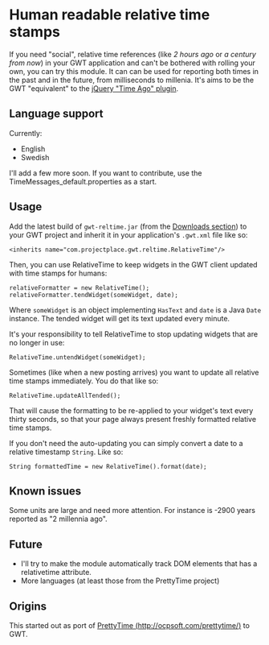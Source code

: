 Human readable relative time stamps
===================================

If you need "social", relative time references (like *2 hours ago* or *a century from now*) in your GWT application and can't be bothered with rolling your own, you can try this module. It can can be used for reporting both times in the past and in the future, from milliseconds to millenia. It's aims to be the GWT "equivalent" to the [jQuery "Time Ago" plugin][2].

Language support
----------------

Currently:

 - English
 - Swedish

I'll add a few more soon. If you want to contribute, use the TimeMessages_default.properties as a start.

Usage
-----

Add the latest build of `gwt-reltime.jar` (from the [Downloads section][3]) to your GWT project and inherit it in your application's `.gwt.xml` file like so:

    <inherits name="com.projectplace.gwt.reltime.RelativeTime"/>

Then, you can use RelativeTime to keep widgets in the GWT client updated with time stamps for humans:

    relativeFormatter = new RelativeTime();
    relativeFormatter.tendWidget(someWidget, date);

Where `someWidget` is an object implementing `HasText` and `date` is a Java `Date` instance. The tended widget will get its text updated every minute.

It's your responsibility to tell RelativeTime to stop updating widgets that are no longer in use:

    RelativeTime.untendWidget(someWidget);

Sometimes (like when a new posting  arrives) you want to update all relative time stamps immediately. You do that like so:

    RelativeTime.updateAllTended();

That will cause the formatting to be re-applied to your widget's text every thirty seconds, so that your page always present freshly formatted relative time stamps. 

If you don't need the auto-updating you can simply convert a date to a relative timestamp `String`. Like so:

    String formattedTime = new RelativeTime().format(date);

Known issues
------------

Some units are large and need more attention. For instance is -2900 years reported as "2 millennia ago".

Future
------

 - I'll try to make the module automatically track DOM elements that has a relativetime attribute.
 - More languages (at least those from the PrettyTime project)

Origins
-------

This started out as port of [PrettyTime (http://ocpsoft.com/prettytime/)][1] to GWT.


  [1]: http://ocpsoft.com/prettytime/
  [2]: http://timeago.yarp.com/
  [3]: http://github.com/PEZ/GWT-Relative-Time/downloads

